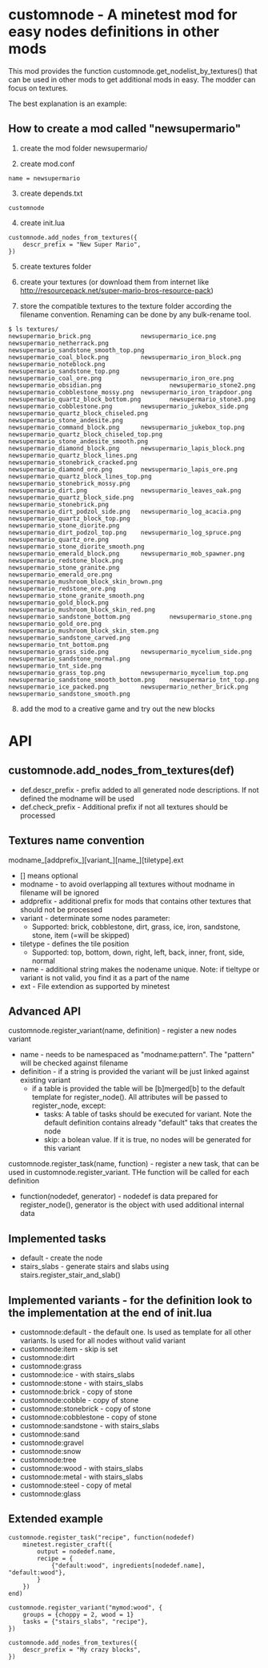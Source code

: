 # customnode - A minetest mod for easy nodes definitions in other mods

This mod provides the function customnode.get_nodelist_by_textures() that can be used in other mods to get additional mods in easy. 
The modder can focus on textures.

The best explanation is an example: 

## How to create a mod called "newsupermario"

1. create the mod folder newsupermario/

2. create mod.conf
```
name = newsupermario
```

3. create depends.txt
```
customnode
```

4. create init.lua
```
customnode.add_nodes_from_textures({
	descr_prefix = "New Super Mario",  
})
```

5. create textures folder

6. create your textures (or download them from internet like http://resourcepack.net/super-mario-bros-resource-pack)

7. store the compatible textures to the texture folder according the filename convention. Renaming can be done by any bulk-rename tool.

```
$ ls textures/
newsupermario_brick.png              newsupermario_ice.png                        newsupermario_netherrack.png                 newsupermario_sandstone_smooth_top.png
newsupermario_coal_block.png         newsupermario_iron_block.png                 newsupermario_noteblock.png                  newsupermario_sandstone_top.png
newsupermario_coal_ore.png           newsupermario_iron_ore.png                   newsupermario_obsidian.png                   newsupermario_stone2.png
newsupermario_cobblestone_mossy.png  newsupermario_iron_trapdoor.png              newsupermario_quartz_block_bottom.png        newsupermario_stone3.png
newsupermario_cobblestone.png        newsupermario_jukebox_side.png               newsupermario_quartz_block_chiseled.png      newsupermario_stone_andesite.png
newsupermario_command_block.png      newsupermario_jukebox_top.png                newsupermario_quartz_block_chiseled_top.png  newsupermario_stone_andesite_smooth.png
newsupermario_diamond_block.png      newsupermario_lapis_block.png                newsupermario_quartz_block_lines.png         newsupermario_stonebrick_cracked.png
newsupermario_diamond_ore.png        newsupermario_lapis_ore.png                  newsupermario_quartz_block_lines_top.png     newsupermario_stonebrick_mossy.png
newsupermario_dirt.png               newsupermario_leaves_oak.png                 newsupermario_quartz_block_side.png          newsupermario_stonebrick.png
newsupermario_dirt_podzol_side.png   newsupermario_log_acacia.png                 newsupermario_quartz_block_top.png           newsupermario_stone_diorite.png
newsupermario_dirt_podzol_top.png    newsupermario_log_spruce.png                 newsupermario_quartz_ore.png                 newsupermario_stone_diorite_smooth.png
newsupermario_emerald_block.png      newsupermario_mob_spawner.png                newsupermario_redstone_block.png             newsupermario_stone_granite.png
newsupermario_emerald_ore.png        newsupermario_mushroom_block_skin_brown.png  newsupermario_redstone_ore.png               newsupermario_stone_granite_smooth.png
newsupermario_gold_block.png         newsupermario_mushroom_block_skin_red.png    newsupermario_sandstone_bottom.png           newsupermario_stone.png
newsupermario_gold_ore.png           newsupermario_mushroom_block_skin_stem.png   newsupermario_sandstone_carved.png           newsupermario_tnt_bottom.png
newsupermario_grass_side.png         newsupermario_mycelium_side.png              newsupermario_sandstone_normal.png           newsupermario_tnt_side.png
newsupermario_grass_top.png          newsupermario_mycelium_top.png               newsupermario_sandstone_smooth_bottom.png    newsupermario_tnt_top.png
newsupermario_ice_packed.png         newsupermario_nether_brick.png               newsupermario_sandstone_smooth.png
```
8. add the mod to a creative game and try out the new blocks


# API

## customnode.add_nodes_from_textures(def)
  - def.descr_prefix - prefix added to all generated node descriptions. If not defined the modname will be used
  - def.check_prefix - Additional prefix if not all textures should be processed


## Textures name convention
modname_[addprefix_][variant_][name_][tiletype].ext
  - [] means optional
  - modname - to avoid overlapping all textures without modname in filename will be ignored
  - addprefix - additional prefix for mods that contains other textures that should not be processed
  - variant - determinate some nodes parameter: 
    - Supported: brick, cobblestone, dirt, grass, ice, iron, sandstone, stone, item (=will be skipped)
  - tiletype - defines the tile position
    - Supported: top, bottom, down, right, left, back, inner, front, side, normal
  - name - additional string makes the nodename unique. Note: if tieltype or variant is not valid, you find it as a part of the name
  - ext - File extendion as supported by minetest


## Advanced API
customnode.register_variant(name, definition) - register a new nodes variant
  - name - needs to be namespaced as "modname:pattern". The "pattern" will be checked against filename
  - definition - if a string is provided the variant will be just linked against existing variant
     - if a table is provided the table will be [b]merged[b] to the default template for register_node(). All attributes will be passed to register_node, except:
        - tasks: A table of tasks should be executed for variant. Note the default definition contains already "default" taks that creates the node
        - skip: a bolean value. If it is true, no nodes will be generated for this variant

customnode.register_task(name, function) - register a new task, that can be used in customnode.register_variant. THe function will be called for each definition
   - function(nodedef, generator) - nodedef is data prepared for register_node(), generator is the object with used additional internal data


## Implemented tasks
  - default - create the node
  - stairs_slabs - generate stairs and slabs using stairs.register_stair_and_slab()

## Implemented variants - for the definition look to the implementation at the end of init.lua
  - customnode:default - the default one. Is used as template for all other variants. Is used for all nodes without valid variant
  - customnode:item - skip is set
  - customnode:dirt
  - customnode:grass
  - customnode:ice - with stairs_slabs
  - customnode:stone - with stairs_slabs
  - customnode:brick - copy of stone
  - customnode:cobble - copy of stone
  - customnode:stonebrick - copy of stone
  - customnode:cobblestone - copy of stone
  - customnode:sandstone - with stairs_slabs
  - customnode:sand
  - customnode:gravel
  - customnode:snow
  - customnode:tree
  - customnode:wood - with stairs_slabs
  - customnode:metal - with stairs_slabs
  - customnode:steel - copy of metal
  - customnode:glass

## Extended example
```
customnode.register_task("recipe", function(nodedef)
	minetest.register_craft({
		output = nodedef.name,
		recipe = {
			{"default:wood", ingredients[nodedef.name], "default:wood"},
		}
	})
end)

customnode.register_variant("mymod:wood", {
	groups = {choppy = 2, wood = 1}
	tasks = {"stairs_slabs", "recipe"},
})

customnode.add_nodes_from_textures({
	descr_prefix = "My crazy blocks",
})
```
